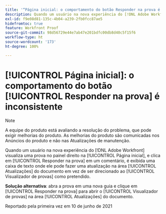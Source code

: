 ```yaml
---
title: '“Página inicial: o comportamento do botão Responder na prova é inconsistente”'
description: Quando um usuário na nova experiência do [!DNL Adobe Workfront] visualiza uma prova no painel direito na [!UICONTROL Página inicial], e clica em [!UICONTROL Responder na prova] em um comentário, é exibida uma caixa de texto onde ele pode fazer uma atualização na área [!UICONTROL Atualizações do documento] em vez de ser direcionado ao Visualizador de provas como pretendido.
exl-id: f9e08d81-135c-4b04-a239-2fb0fcc87ae5
hidefromtoc: true
feature: Workfront Proof
source-git-commit: 98d56729e44e7ab47e201bdfc00db8d40c5f15f6
workflow-type: ht
source-wordcount: '173'
ht-degree: 100%

---
```


# [!UICONTROL Página inicial]: o comportamento do botão [!UICONTROL Responder na prova] é inconsistente

<!--Converted to story-->

>[!NOTE]
>
>A equipe do produto está avaliando a resolução do problema, que pode exigir melhorias do produto. As melhorias do produto são comunicadas nos Anúncios do produto e não nas Atualizações de manutenção.

Quando um usuário na nova experiência do [!DNL Adobe Workfront] visualiza uma prova no painel direito na [!UICONTROL Página inicial], e clica em [!UICONTROL Responder na prova] em um comentário, é exibida uma caixa de texto onde ele pode fazer uma atualização na área [!UICONTROL Atualizações] do documento em vez de ser direcionado ao [!UICONTROL Visualizador de provas] como pretendido.

**Solução alternativa**: abra a prova em uma nova guia e clique em [!UICONTROL Responder na prova] para abrir o [!UICONTROL Visualizador de provas] na área [!UICONTROL Atualizações] do documento.

Reportado pela primeira vez em 10 de junho de 2021
